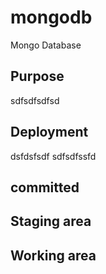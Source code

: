 # mongodb
Mongo Database

## Purpose

sdfsdfsdfsd

## Deployment
dsfdsfsdf sdfsdfssfd

## committed

## Staging area

## Working area